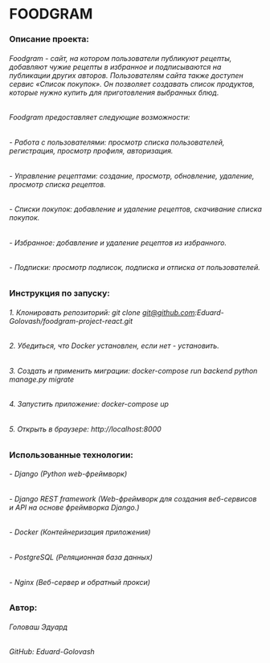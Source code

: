 # FOODGRAM

### Описание проекта:

###### Foodgram - сайт, на котором пользователи публикуют рецепты, добавляют чужие рецепты в избранное и подписываются на публикации других авторов. Пользователям сайта также доступен сервис «Список покупок». Он позволяет создавать список продуктов, которые нужно купить для приготовления выбранных блюд.

###### Foodgram предоставляет следующие возможности:

###### - Работа с пользователями: просмотр списка пользователей, регистрация, просмотр профиля, авторизация.
###### - Управление рецептами: создание, просмотр, обновление, удаление, просмотр списка рецептов.
###### - Списки покупок: добавление и удаление рецептов, скачивание списка покупок.
###### - Избранное: добавление и удаление рецептов из избранного.
###### - Подписки: просмотр подписок, подписка и отписка от пользователей.

### Инструкция по запуску:

###### 1. Клонировать репозиторий: git clone git@github.com:Eduard-Golovash/foodgram-project-react.git
###### 2. Убедиться, что Docker установлен, если нет - установить.
###### 3. Создать и применить миграции: docker-compose run backend python manage.py migrate
###### 4. Запустить приложение: docker-compose up
###### 5. Открыть в браузере: http://localhost:8000

### Использованные технологии:

###### - Django (Python web-фреймворк)
###### - Django REST framework (Web-фреймворк для создания веб-сервисов и API на основе фреймворка Django.)
###### - Docker (Контейнеризация приложения)
###### - PostgreSQL (Реляционная база данных)
###### - Nginx (Веб-сервер и обратный прокси)

### Автор:

###### Головаш Эдуард
###### GitHub: Eduard-Golovash